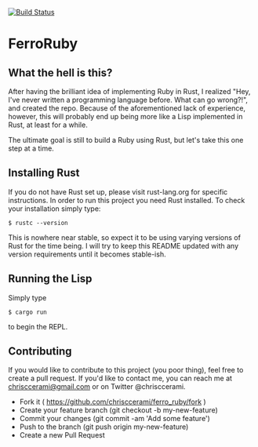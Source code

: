 [![Build Status](https://travis-ci.org/chrisccerami/ferro_ruby.svg)](https://travis-ci.org/chrisccerami/ferro_ruby)

# FerroRuby

## What the hell is this?

After having the brilliant idea of implementing Ruby in Rust, I realized "Hey,
I've never written a programming language before. What can go wrong?!", and
created the repo. Because of the aforementioned lack of experience, however,
this will probably end up being more like a Lisp implemented in Rust, at least
for a while.

The ultimate goal is still to build a Ruby using Rust, but let's take this one
step at a time.

## Installing Rust

If you do not have Rust set up, please visit rust-lang.org for specific
instructions. In order to run this project you need Rust installed. To check
your installation simply type:

```
$ rustc --version
```

This is nowhere near stable, so expect it to be using varying versions of
Rust for the time being. I will try to keep this README updated with any
version requirements until it becomes stable-ish.

## Running the Lisp

Simply type

```
$ cargo run

```

to begin the REPL.

## Contributing

If you would like to contribute to this project (you poor thing), feel free to create a pull request. If you'd like to contact me, you can reach me at chrisccerami@gmail.com or on Twitter @chrisccerami.

- Fork it ( https://github.com/chrisccerami/ferro_ruby/fork )
- Create your feature branch (git checkout -b my-new-feature)
- Commit your changes (git commit -am 'Add some feature')
- Push to the branch (git push origin my-new-feature)
- Create a new Pull Request
